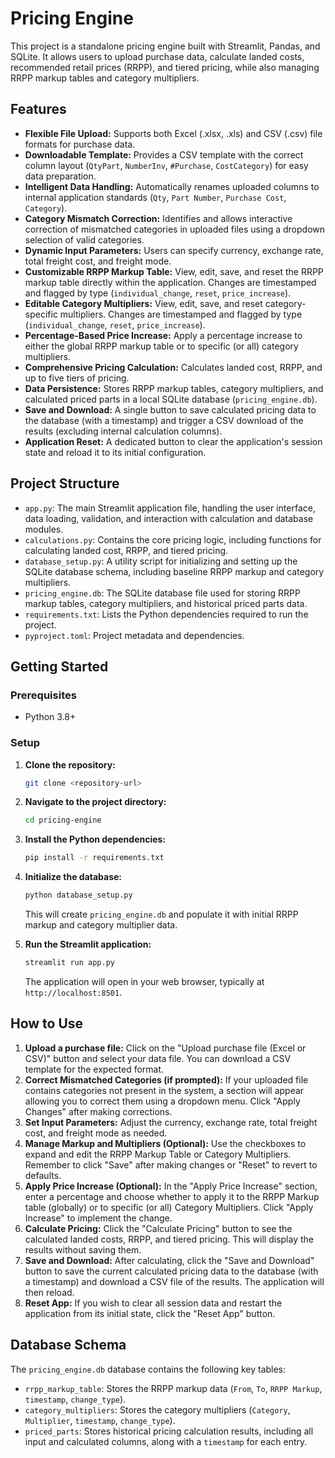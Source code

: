 # Pricing Engine

This project is a standalone pricing engine built with Streamlit, Pandas, and SQLite. It allows users to upload purchase data, calculate landed costs, recommended retail prices (RRPP), and tiered pricing, while also managing RRPP markup tables and category multipliers.

## Features

-   **Flexible File Upload:** Supports both Excel (.xlsx, .xls) and CSV (.csv) file formats for purchase data.
-   **Downloadable Template:** Provides a CSV template with the correct column layout (`QtyPart`, `NumberInv`, `#Purchase`, `CostCategory`) for easy data preparation.
-   **Intelligent Data Handling:** Automatically renames uploaded columns to internal application standards (`Qty`, `Part Number`, `Purchase Cost`, `Category`).
-   **Category Mismatch Correction:** Identifies and allows interactive correction of mismatched categories in uploaded files using a dropdown selection of valid categories.
-   **Dynamic Input Parameters:** Users can specify currency, exchange rate, total freight cost, and freight mode.
-   **Customizable RRPP Markup Table:** View, edit, save, and reset the RRPP markup table directly within the application. Changes are timestamped and flagged by type (`individual_change`, `reset`, `price_increase`).
-   **Editable Category Multipliers:** View, edit, save, and reset category-specific multipliers. Changes are timestamped and flagged by type (`individual_change`, `reset`, `price_increase`).
-   **Percentage-Based Price Increase:** Apply a percentage increase to either the global RRPP markup table or to specific (or all) category multipliers.
-   **Comprehensive Pricing Calculation:** Calculates landed cost, RRPP, and up to five tiers of pricing.
-   **Data Persistence:** Stores RRPP markup tables, category multipliers, and calculated priced parts in a local SQLite database (`pricing_engine.db`).
-   **Save and Download:** A single button to save calculated pricing data to the database (with a timestamp) and trigger a CSV download of the results (excluding internal calculation columns).
-   **Application Reset:** A dedicated button to clear the application's session state and reload it to its initial configuration.

## Project Structure

-   `app.py`: The main Streamlit application file, handling the user interface, data loading, validation, and interaction with calculation and database modules.
-   `calculations.py`: Contains the core pricing logic, including functions for calculating landed cost, RRPP, and tiered pricing.
-   `database_setup.py`: A utility script for initializing and setting up the SQLite database schema, including baseline RRPP markup and category multipliers.
-   `pricing_engine.db`: The SQLite database file used for storing RRPP markup tables, category multipliers, and historical priced parts data.
-   `requirements.txt`: Lists the Python dependencies required to run the project.
-   `pyproject.toml`: Project metadata and dependencies.

## Getting Started

### Prerequisites

-   Python 3.8+

### Setup

1.  **Clone the repository:**
    ```bash
    git clone <repository-url>
    ```
2.  **Navigate to the project directory:**
    ```bash
    cd pricing-engine
    ```
3.  **Install the Python dependencies:**
    ```bash
    pip install -r requirements.txt
    ```
4.  **Initialize the database:**
    ```bash
    python database_setup.py
    ```
    This will create `pricing_engine.db` and populate it with initial RRPP markup and category multiplier data.

5.  **Run the Streamlit application:**
    ```bash
    streamlit run app.py
    ```
    The application will open in your web browser, typically at `http://localhost:8501`.

## How to Use

1.  **Upload a purchase file:** Click on the "Upload purchase file (Excel or CSV)" button and select your data file. You can download a CSV template for the expected format.
2.  **Correct Mismatched Categories (if prompted):** If your uploaded file contains categories not present in the system, a section will appear allowing you to correct them using a dropdown menu. Click "Apply Changes" after making corrections.
3.  **Set Input Parameters:** Adjust the currency, exchange rate, total freight cost, and freight mode as needed.
4.  **Manage Markup and Multipliers (Optional):** Use the checkboxes to expand and edit the RRPP Markup Table or Category Multipliers. Remember to click "Save" after making changes or "Reset" to revert to defaults.
5.  **Apply Price Increase (Optional):** In the "Apply Price Increase" section, enter a percentage and choose whether to apply it to the RRPP Markup table (globally) or to specific (or all) Category Multipliers. Click "Apply Increase" to implement the change.
6.  **Calculate Pricing:** Click the "Calculate Pricing" button to see the calculated landed costs, RRPP, and tiered pricing. This will display the results without saving them.
7.  **Save and Download:** After calculating, click the "Save and Download" button to save the current calculated pricing data to the database (with a timestamp) and download a CSV file of the results. The application will then reload.
8.  **Reset App:** If you wish to clear all session data and restart the application from its initial state, click the "Reset App" button.

## Database Schema

The `pricing_engine.db` database contains the following key tables:

-   `rrpp_markup_table`: Stores the RRPP markup data (`From`, `To`, `RRPP Markup`, `timestamp`, `change_type`).
-   `category_multipliers`: Stores the category multipliers (`Category`, `Multiplier`, `timestamp`, `change_type`).
-   `priced_parts`: Stores historical pricing calculation results, including all input and calculated columns, along with a `timestamp` for each entry.